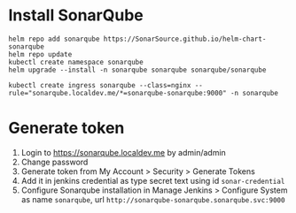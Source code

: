 # Install SonarQube
```
helm repo add sonarqube https://SonarSource.github.io/helm-chart-sonarqube
helm repo update
kubectl create namespace sonarqube
helm upgrade --install -n sonarqube sonarqube sonarqube/sonarqube

kubectl create ingress sonarqube --class=nginx --rule="sonarqube.localdev.me/*=sonarqube-sonarqube:9000" -n sonarqube
```

# Generate token
1. Login to https://sonarqube.localdev.me by admin/admin
2. Change password
3. Generate token from My Account > Security > Generate Tokens 
4. Add it in jenkins credential as type secret text using id `sonar-credential`
5. Configure Sonarqube installation in Manage Jenkins > Configure System as name `sonarqube`, url `http://sonarqube-sonarqube.sonarqube.svc:9000`